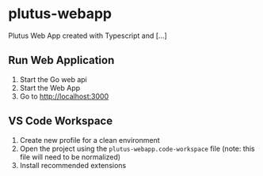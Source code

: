 # plutus-webapp

Plutus Web App created with Typescript and [...]

## Run Web Application

1. Start the Go web api
2. Start the Web App
3. Go to <http://localhost:3000>

## VS Code Workspace

1. Create new profile for a clean environment
2. Open the project using the `plutus-webapp.code-workspace` file (note: this file will need to be normalized)
3. Install recommended extensions
